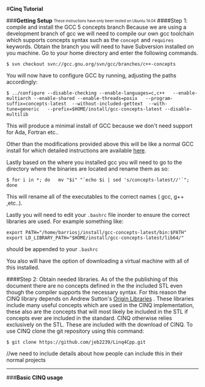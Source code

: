 #__Cinq Tutorial__

###__Getting Setup__
<sub><sup>These instructions have only been tested on Ubuntu 14.04</sup></sub>
####Step 1: compile and install the GCC 5 concepts branch
Because we are using a development branch of gcc we will need to compile our own gcc toolchain which supports concepts syntax such as the `concept` and `requires` keywords. Obtain the branch you will need to have Subversion installed on you machine.
Go to your home directory and enter the following commands.
```shell
$ svn checkout svn://gcc.gnu.org/svn/gcc/branches/c++-concepts
```
You will now have to configure GCC by running, adjusting the paths accordingly:
```shell
$ ../configure --disable-checking --enable-languages=c,c++   --enable-multiarch --enable-shared --enable-threads=posix   --program-suffix=concepts-latest  --without-included-gettext  --with-tune=generic   --prefix=$HOME/install/gcc-concepts-latest --disable-multilib
```
This will produce a minimal install of GCC because we don't need support for Ada, Fortran etc..

Other than the modifications provided above this will be like a normal GCC install for which detailed instructions are available [here](https://gcc.gnu.org/install/). 

Lastly based on the where you installed gcc you will need to go to the directory where the binaries are located and rename them as so:
```shell
$ for i in *; do   mv "$i" "`echo $i | sed 's/concepts-latest//'`"; done
```
This will rename all of the executables to the correct names ( gcc, g++ ,etc..).

Lastly you will need to edit your `.bashrc`   file inorder to ensure the correct libraries are used. For example something like:

```shell
export PATH="/home/barriosj/install/gcc-concepts-latest/bin:$PATH"
export LD_LIBRARY_PATH="$HOME/install/gcc-concepts-latest/lib64/"
```
should be appended to your `.bashrc`


You also will have the option of downloading a virtual machine with all of this installed.

####Step 2: Obtain needed libraries.
As of the the publishing of this document there are no concepts defined in the the included STL even though the compiler supports the necessary syntax. For this reason the CINQ library depends on Andrew Sutton's [Origin Libraries](https://github.com/asutton/origin) . These libraries include many useful concepts which are used in the CINQ implementation, these also are the concepts that will most likely be included in the STL if concepts ever are included in the standard. CINQ otherwise relies exclusively on the STL. These are included with the download of CINQ. To use CINQ clone the git repository using this command:
```shell
$ git clone https://github.com/jeb2239/Linq4Cpp.git
```
//we need to include details about how people can include this in their normal projects

-----
###__Basic CINQ usage__

